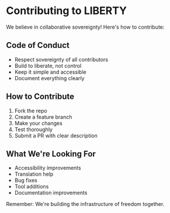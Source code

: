 # Contributing to LIBERTY

We believe in collaborative sovereignty! Here's how to contribute:

## Code of Conduct
- Respect sovereignty of all contributors
- Build to liberate, not control
- Keep it simple and accessible
- Document everything clearly

## How to Contribute
1. Fork the repo
2. Create a feature branch
3. Make your changes
4. Test thoroughly
4. Submit a PR with clear description

## What We're Looking For
- Accessibility improvements
- Translation help
- Bug fixes
- Tool additions
- Documentation improvements

Remember: We're building the infrastructure of freedom together.